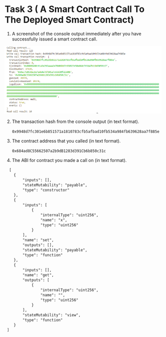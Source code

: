 # Task 3 ( A Smart Contract Call To The Deployed Smart Contract)

1. A screenshot of the console output immediately after you have successfully issued a smart contract call.

![alt text](call.png)

2. The transaction hash from the console output (in text format).

   `0x9948d7fc301e6b851571a1810783cfb5afbad10fb534a984fb639628aa7f885e`

3. The contract address that you called (in text format).

   `0x684ad8C55662507a2b9dB1283d391Cb6b850c31c`

4. The ABI for contract you made a call on (in text format).

```
  [
    {
        "inputs": [],
        "stateMutability": "payable",
        "type": "constructor"
    },
    {
        "inputs": [
            {
                "internalType": "uint256",
                "name": "x",
                "type": "uint256"
            }
        ],
        "name": "set",
        "outputs": [],
        "stateMutability": "payable",
        "type": "function"
    },
    {
        "inputs": [],
        "name": "get",
        "outputs": [
            {
                "internalType": "uint256",
                "name": "",
                "type": "uint256"
            }
        ],
        "stateMutability": "view",
        "type": "function"
    }
 ]
```
